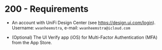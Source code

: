 # 200 - Requirements

- An account with UniFi Design Center (see https://design.ui.com/login). Username: ```wvanheemstra```, e-mail: ```wvanheemstra@icloud.com```

- (Optional) The UI Verify app (iOS) for Multi-Factor Authentication (MFA) from the App Store.
